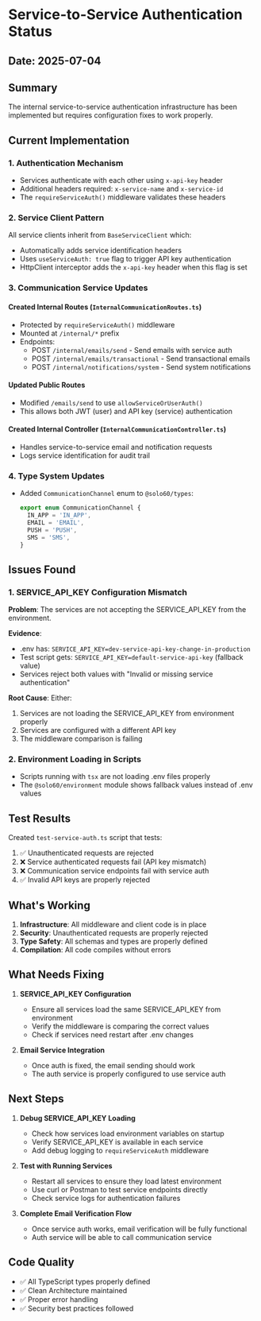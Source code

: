 # Service-to-Service Authentication Status

## Date: 2025-07-04

## Summary

The internal service-to-service authentication infrastructure has been implemented but requires configuration fixes to work properly.

## Current Implementation

### 1. Authentication Mechanism

- Services authenticate with each other using `x-api-key` header
- Additional headers required: `x-service-name` and `x-service-id`
- The `requireServiceAuth()` middleware validates these headers

### 2. Service Client Pattern

All service clients inherit from `BaseServiceClient` which:

- Automatically adds service identification headers
- Uses `useServiceAuth: true` flag to trigger API key authentication
- HttpClient interceptor adds the `x-api-key` header when this flag is set

### 3. Communication Service Updates

#### Created Internal Routes (`InternalCommunicationRoutes.ts`)

- Protected by `requireServiceAuth()` middleware
- Mounted at `/internal/*` prefix
- Endpoints:
  - POST `/internal/emails/send` - Send emails with service auth
  - POST `/internal/emails/transactional` - Send transactional emails
  - POST `/internal/notifications/system` - Send system notifications

#### Updated Public Routes

- Modified `/emails/send` to use `allowServiceOrUserAuth()`
- This allows both JWT (user) and API key (service) authentication

#### Created Internal Controller (`InternalCommunicationController.ts`)

- Handles service-to-service email and notification requests
- Logs service identification for audit trail

### 4. Type System Updates

- Added `CommunicationChannel` enum to `@solo60/types`:
  ```typescript
  export enum CommunicationChannel {
    IN_APP = 'IN_APP',
    EMAIL = 'EMAIL',
    PUSH = 'PUSH',
    SMS = 'SMS',
  }
  ```

## Issues Found

### 1. SERVICE_API_KEY Configuration Mismatch

**Problem**: The services are not accepting the SERVICE_API_KEY from the environment.

**Evidence**:

- .env has: `SERVICE_API_KEY=dev-service-api-key-change-in-production`
- Test script gets: `SERVICE_API_KEY=default-service-api-key` (fallback value)
- Services reject both values with "Invalid or missing service authentication"

**Root Cause**: Either:

1. Services are not loading the SERVICE_API_KEY from environment properly
2. Services are configured with a different API key
3. The middleware comparison is failing

### 2. Environment Loading in Scripts

- Scripts running with `tsx` are not loading .env files properly
- The `@solo60/environment` module shows fallback values instead of .env values

## Test Results

Created `test-service-auth.ts` script that tests:

1. ✅ Unauthenticated requests are rejected
2. ❌ Service authenticated requests fail (API key mismatch)
3. ❌ Communication service endpoints fail with service auth
4. ✅ Invalid API keys are properly rejected

## What's Working

1. **Infrastructure**: All middleware and client code is in place
2. **Security**: Unauthenticated requests are properly rejected
3. **Type Safety**: All schemas and types are properly defined
4. **Compilation**: All code compiles without errors

## What Needs Fixing

1. **SERVICE_API_KEY Configuration**
   - Ensure all services load the same SERVICE_API_KEY from environment
   - Verify the middleware is comparing the correct values
   - Check if services need restart after .env changes

2. **Email Service Integration**
   - Once auth is fixed, the email sending should work
   - The auth service is properly configured to use service auth

## Next Steps

1. **Debug SERVICE_API_KEY Loading**
   - Check how services load environment variables on startup
   - Verify SERVICE_API_KEY is available in each service
   - Add debug logging to `requireServiceAuth` middleware

2. **Test with Running Services**
   - Restart all services to ensure they load latest environment
   - Use curl or Postman to test service endpoints directly
   - Check service logs for authentication failures

3. **Complete Email Verification Flow**
   - Once service auth works, email verification will be fully functional
   - Auth service will be able to call communication service

## Code Quality

- ✅ All TypeScript types properly defined
- ✅ Clean Architecture maintained
- ✅ Proper error handling
- ✅ Security best practices followed

